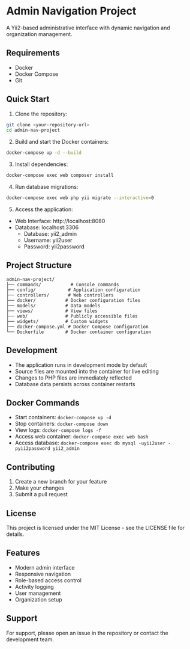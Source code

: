 # Admin Navigation Project

A Yii2-based administrative interface with dynamic navigation and organization management.

## Requirements

- Docker
- Docker Compose
- Git

## Quick Start

1. Clone the repository:
```bash
git clone <your-repository-url>
cd admin-nav-project
```

2. Build and start the Docker containers:
```bash
docker-compose up -d --build
```

3. Install dependencies:
```bash
docker-compose exec web composer install
```

4. Run database migrations:
```bash
docker-compose exec web php yii migrate --interactive=0
```

5. Access the application:
- Web Interface: http://localhost:8080
- Database: localhost:3306
  - Database: yii2_admin
  - Username: yii2user
  - Password: yii2password

## Project Structure

```
admin-nav-project/
├── commands/           # Console commands
├── config/            # Application configuration
├── controllers/       # Web controllers
├── docker/           # Docker configuration files
├── models/           # Data models
├── views/            # View files
├── web/              # Publicly accessible files
├── widgets/          # Custom widgets
├── docker-compose.yml # Docker Compose configuration
└── Dockerfile        # Docker container configuration
```

## Development

- The application runs in development mode by default
- Source files are mounted into the container for live editing
- Changes to PHP files are immediately reflected
- Database data persists across container restarts

## Docker Commands

- Start containers: `docker-compose up -d`
- Stop containers: `docker-compose down`
- View logs: `docker-compose logs -f`
- Access web container: `docker-compose exec web bash`
- Access database: `docker-compose exec db mysql -uyii2user -pyii2password yii2_admin`

## Contributing

1. Create a new branch for your feature
2. Make your changes
3. Submit a pull request

## License

This project is licensed under the MIT License - see the LICENSE file for details.

## Features

- Modern admin interface
- Responsive navigation
- Role-based access control
- Activity logging
- User management
- Organization setup

## Support

For support, please open an issue in the repository or contact the development team. 